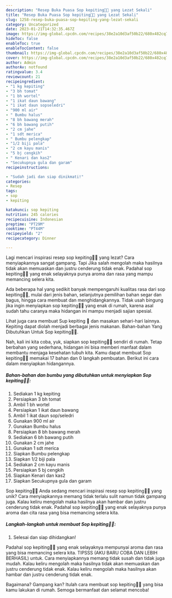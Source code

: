 ```yaml
---
description: "Resep Buka Puasa Sop kepiting🦀🦀 yang Lezat Sekali"
title: "Resep Buka Puasa Sop kepiting🦀🦀 yang Lezat Sekali"
slug: 1258-resep-buka-puasa-sop-kepiting-yang-lezat-sekali
category: Uncategorized
date: 2023-01-21T14:32:35.467Z
image: https://img-global.cpcdn.com/recipes/38e2a10d3af50b22/680x482cq70/sop-kepiting-foto-resep-utama.jpg
hideToc: false
enableToc: true
enableTocContent: false
thumbnail: https://img-global.cpcdn.com/recipes/38e2a10d3af50b22/680x482cq70/sop-kepiting-foto-resep-utama.jpg
cover: https://img-global.cpcdn.com/recipes/38e2a10d3af50b22/680x482cq70/sop-kepiting-foto-resep-utama.jpg
author: Admin
authorAv: notfound
ratingvalue: 3.4
reviewcount: 21
recipeingredient:
- "1 kg kepiting"
- "3 bh tomat"
- "1 bh wortel"
- "1 ikat daun bawang"
- "1 ikat daun sopseledri"
- "900 ml air"
- " Bumbu halus"
- "8 bh bawang merah"
- "6 bh bawang putih"
- "2 cm jahe"
- "1 sdt merica"
- " Bumbu pelengkap"
- "1/2 biji pala"
- "2 cm kayu manis"
- "5 bj cengkih"
- " Kenari dan kas2"
- "Secukupnya gula dan garam"
recipeinstructions:

- "Sudah jadi dan siap dinikmati!"
categories:
- Resep
tags:
- sop
- kepiting

katakunci: sop kepiting 
nutrition: 245 calories
recipecuisine: Indonesian
preptime: "PT29M"
cooktime: "PT44M"
recipeyield: "2"
recipecategory: Dinner

---
```



Lagi mencari inspirasi resep sop kepiting🦀🦀 yang lezat? Cara menyiapkannya sangat gampang. Tapi Jika salah mengolah maka hasilnya tidak akan memuaskan dan justru cenderung tidak enak. Padahal sop kepiting🦀🦀 yang enak selayaknya punya aroma dan rasa yang mampu memancing selera kita.


Ada beberapa hal yang sedikit banyak mempengaruhi kualitas rasa dari sop kepiting🦀🦀, mulai dari jenis bahan, selanjutnya pemilihan bahan segar dan bagus, hingga cara membuat dan menghidangkannya. Tidak usah bingung jika ingin menyiapkan sop kepiting🦀🦀 yang enak di rumah, karena asal sudah tahu caranya maka hidangan ini mampu menjadi sajian spesial.

Lihat juga cara membuat Sup kepiting 🦀 dan masakan sehari-hari lainnya. Kepiting dapat diolah menjadi berbagai jenis makanan. Bahan-bahan Yang Dibutuhkan Untuk Sop kepiting🦀🦀.


Nah, kali ini kita coba, yuk, siapkan sop kepiting🦀🦀 sendiri di rumah. Tetap berbahan yang sederhana, hidangan ini bisa memberi manfaat dalam membantu menjaga kesehatan tubuh kita. Kamu dapat membuat Sop kepiting🦀🦀 memakai 17 bahan dan 0 langkah pembuatan. Berikut ini cara dalam menyiapkan hidangannya.

<!--inarticleads1-->

##### Bahan-bahan dan bumbu yang dibutuhkan untuk menyiapkan Sop kepiting🦀🦀:

1. Sediakan 1 kg kepiting
1. Persiapkan 3 bh tomat
1. Ambil 1 bh wortel
1. Persiapkan 1 ikat daun bawang
1. Ambil 1 ikat daun sop/seledri
1. Gunakan 900 ml air
1. Gunakan  Bumbu halus
1. Persiapkan 8 bh bawang merah
1. Sediakan 6 bh bawang putih
1. Gunakan 2 cm jahe
1. Gunakan 1 sdt merica
1. Siapkan  Bumbu pelengkap
1. Siapkan 1/2 biji pala
1. Sediakan 2 cm kayu manis
1. Persiapkan 5 bj cengkih
1. Siapkan  Kenari dan kas2
1. Siapkan Secukupnya gula dan garam


Sop kepiting🦀🦀 Anda sedang mencari inspirasi resep sop kepiting🦀🦀 yang unik? Cara menyiapkannya memang tidak terlalu sulit namun tidak gampang juga. Kalau keliru mengolah maka hasilnya akan hambar dan justru cenderung tidak enak. Padahal sop kepiting🦀🦀 yang enak selayaknya punya aroma dan cita rasa yang bisa memancing selera kita. 

<!--inarticleads2-->

##### Langkah-langkah untuk membuat Sop kepiting🦀🦀:


1. Selesai dan siap dihidangkan!

Padahal sop kepiting🦀🦀 yang enak selayaknya mempunyai aroma dan rasa yang bisa memancing selera kita. TIPSSS (AKU BARU COBA DAN LEBIH BERHASIL) untuk. Cara menyiapkannya memang tidak susah dan tidak juga mudah. Kalau keliru mengolah maka hasilnya tidak akan memuaskan dan justru cenderung tidak enak. Kalau keliru mengolah maka hasilnya akan hambar dan justru cenderung tidak enak. 

Bagaimana? Gampang kan? Itulah cara membuat sop kepiting🦀🦀 yang bisa kamu lakukan di rumah. Semoga bermanfaat dan selamat mencoba!
